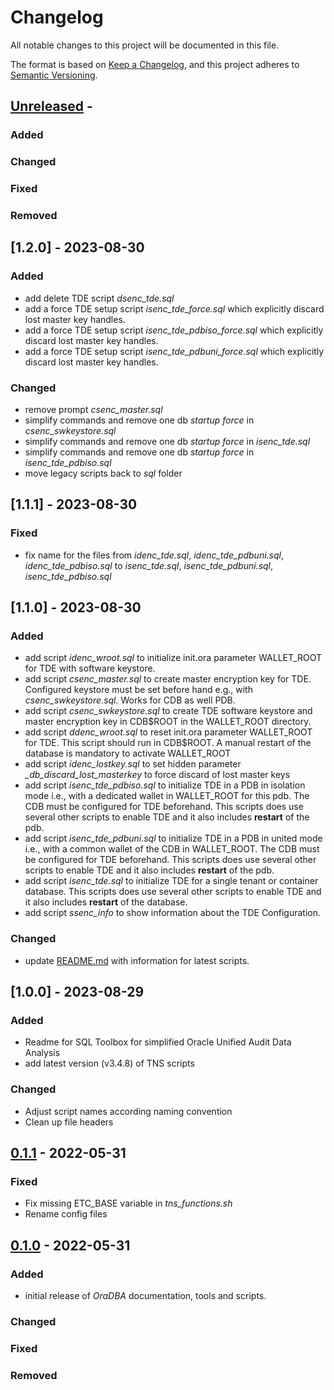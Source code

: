 # Changelog
<!-- markdownlint-disable MD013 -->
<!-- markdownlint-configure-file { "MD024":{"allow_different_nesting": true }} -->
All notable changes to this project will be documented in this file.

The format is based on [Keep a Changelog](https://keepachangelog.com/en/1.0.0/),
and this project adheres to [Semantic Versioning](https://semver.org/spec/v2.0.0.html).

## [Unreleased] -

### Added

### Changed

### Fixed

### Removed

## [1.2.0] - 2023-08-30

### Added

- add delete TDE script *dsenc_tde.sql*
- add a force TDE setup script *isenc_tde_force.sql* which explicitly discard
  lost master key handles.
- add a force TDE setup script *isenc_tde_pdbiso_force.sql* which explicitly
  discard lost master key handles.
- add a force TDE setup script *isenc_tde_pdbuni_force.sql* which explicitly
  discard lost master key handles.

### Changed

- remove prompt *csenc_master.sql*
- simplify commands and remove one db *startup force* in *csenc_swkeystore.sql*
- simplify commands and remove one db *startup force* in *isenc_tde.sql*
- simplify commands and remove one db *startup force* in *isenc_tde_pdbiso.sql*
- move legacy scripts back to *sql* folder

## [1.1.1] - 2023-08-30

### Fixed

- fix name for the files from *idenc_tde.sql*, *idenc_tde_pdbuni.sql*,
  *idenc_tde_pdbiso.sql* to *isenc_tde.sql*, *isenc_tde_pdbuni.sql*,
  *isenc_tde_pdbiso.sql*

## [1.1.0] - 2023-08-30

### Added

- add script *idenc_wroot.sql* to initialize init.ora parameter WALLET_ROOT for
  TDE with software keystore.
- add script *csenc_master.sql* to create master encryption key for TDE.
  Configured keystore must be set before hand e.g., with *csenc_swkeystore.sql*.
  Works for CDB as well PDB.
- add script *csenc_swkeystore.sql* to create TDE software keystore and master
  encryption key in CDB$ROOT in the WALLET_ROOT directory.
- add script *ddenc_wroot.sql* to reset init.ora parameter WALLET_ROOT for TDE.
  This script should run in CDB$ROOT. A manual restart of the database is
  mandatory to activate WALLET_ROOT
- add script *idenc_lostkey.sql* to set hidden parameter *_db_discard_lost_masterkey*
  to force discard of lost master keys
- add script *isenc_tde_pdbiso.sql* to initialize TDE in a PDB in isolation mode
  i.e., with a dedicated wallet in WALLET_ROOT for this pdb. The CDB must be
  configured for TDE beforehand. This scripts does use several other scripts to
  enable TDE and it also includes **restart** of the pdb.
- add script *isenc_tde_pdbuni.sql* to initialize TDE in a PDB in united mode
  i.e., with a common wallet of the CDB in WALLET_ROOT. The CDB must be
  configured for TDE beforehand. This scripts does use several other scripts to
  enable TDE and it also includes **restart** of the pdb.
- add script *isenc_tde.sql* to initialize TDE for a single tenant or container
  database. This scripts does use several other scripts to enable TDE and it
  also includes **restart** of the database.
- add script *ssenc_info* to show information about the TDE Configuration.

### Changed

- update [README.md](sql/README.md) with information for latest scripts.

## [1.0.0] - 2023-08-29

### Added

- Readme for SQL Toolbox for simplified Oracle Unified Audit Data Analysis
- add latest version (v3.4.8) of TNS scripts

### Changed

- Adjust script names according naming convention
- Clean up file headers

## [0.1.1] - 2022-05-31

### Fixed

- Fix missing ETC_BASE variable in *tns_functions.sh*
- Rename config files

## [0.1.0] - 2022-05-31

### Added

- initial release of *OraDBA* documentation, tools and scripts.

### Changed

### Fixed

### Removed

[unreleased]: https://github.com/oehrlis/oradba
[0.1.0]: https://github.com/oehrlis/oradba/releases/tag/v0.1.0
[0.1.1]: https://github.com/oehrlis/oradba/releases/tag/v0.1.1
